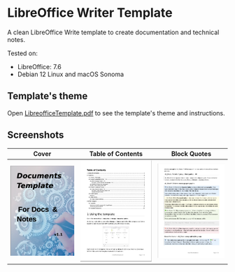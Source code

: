# LibreOffice Writer Template

A clean LibreOffice Write template to create documentation and technical notes.

Tested on:
- LibreOffice: 7.6
- Debian 12 Linux and macOS Sonoma

## Template's theme

Open [LibreofficeTemplate.pdf](https://github.com/ERespaldiza/LibreOffice-Writer7.6-Template/blob/main/LibreOfficeTemplate.pdf) to see the template's theme and instructions.

## Screenshots 

| Cover | Table of Contents | Block Quotes |
:-------------------------:|:-------------------------:|:-------------------------:
![Cover](https://github.com/ERespaldiza/Libreoffice-Writer7.6-Template/blob/main/screenshots/cover.png) | ![Table of Contents](https://github.com/ERespaldiza/Libreoffice-Writer7.6-Template/blob/main/screenshots/table_of_contents.png) | ![Block Quotes](https://github.com/ERespaldiza/Libreoffice-Writer7.6-Template/blob/main/screenshots/block_quotes.png)

  


